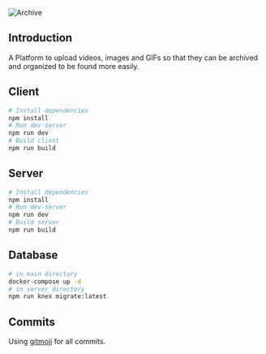 ![Archive](http://qvieo.com/githubimg/banner_archive.png)

## Introduction

A Platform to upload videos, images and GIFs so that they can be archived and organized to be found more easily.

## Client

``` bash
# Install dependencies
npm install
# Run dev-server
npm run dev
# Build client
npm run build
```

## Server

``` bash
# Install dependencies
npm install
# Run dev-server
npm run dev
# Build server
npm run build
```

## Database

``` bash
# in main directory
docker-compose up -d
# in server directory
npm run knex migrate:latest
```

## Commits

Using [gitmoji](https://gitmoji.carloscuesta.me/) for all commits.
